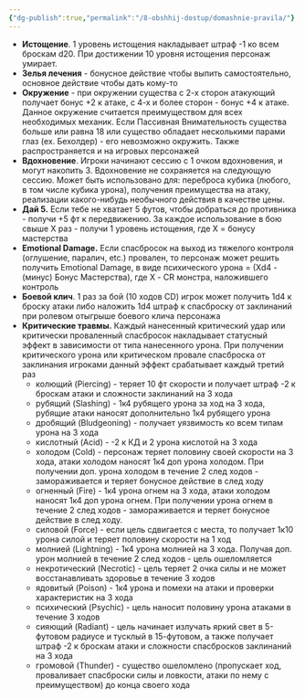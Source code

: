 ```yaml
---
{"dg-publish":true,"permalink":"/8-obshhij-dostup/domashnie-pravila/"}
---
```


- **Истощение**. 1 уровень истощения накладывает штраф -1 ко всем броскам d20. При достижении 10 уровня истощения персонаж умирает. 
- **Зелья лечения** - бонусное действие чтобы выпить самостоятельно, основное действие чтобы дать кому-то
- **Окружение** - при окружении существа с 2-х сторон атакующий получает бонус +2 к атаке, с 4-х и более сторон - бонус +4 к атаке. Данное окружение считается преимуществом для всех необходимых механик. Если Пассивная Внимательность существа больше или равна 18 или существо обладает несколькими парами глаз (ex. Бехолдер) - его невозможно окружить. Также распространяется и на игровых персонажей
- **Вдохновение**. Игроки начинают сессию с 1 очком вдохновения, и могут накопить 3. Вдохновение не сохраняется на следующую сессию. Может быть использовано для: переброса кубика (любого, в том числе кубика урона), получения преимущества на атаку, реализации какого-нибудь необычного действия в качестве цены. 
- **Дай 5.** Если тебе не хватает 5 футов, чтобы добраться до противника - получи +5 фт к передвижению. За каждое использование в бою свыше Х раз - получи 1 уровень истощения, где Х = бонусу мастерства
- **Emotional Damage.** Если спасбросок на выход из тяжелого контроля (оглушение, паралич, etc.) провален, то персонаж может решить получить Emotional Damage, в виде психического урона = (Хd4 - (минус) Бонус Мастерства), где Х - CR монстра, наложившего контроль 
- **Боевой клич**. 1 раз за бой (10 ходов CD) игрок может получить 1d4 к броску атаки либо наложить 1d4 штраф к спасброску от заклинаний при ролевом отыгрыше боевого клича персонажа 
- **Критические травмы.** Каждый нанесенный критический удар или критически проваленный спасбросок накладывает статусный эффект в зависимости от типа нанесенного урона. При получении критического урона или критическом провале спасброска от заклинания игроками данный эффект срабатывает каждый третий раз
	- колющий (Piercing) - теряет 10 фт скорости и получает штраф -2 к броскам атаки и сложности заклинаний на 3 хода
	- рубящий (Slashing) - 1к4 рубящего урона за ход на 3 хода, рубящие атаки наносят дополнительно 1к4 рубящего урона
	- дробящий (Bludgeoning) - получает уязвимость ко всем типам урона на 3 хода
	- кислотный (Acid) - -2 к КД и 2 урона кислотой на 3 хода
	- холодом (Cold) - персонаж теряет половину своей скорости на 3 хода, атаки холодом наносят 1к4 доп урона холодом. При получении доп. урона холодом в течение 2 след ходов - замораживается и теряет бонусное действие в след ходу 
	- огненный (Fire) - 1к4 урона огнем на 3 хода, атаки холодом наносят 1к4 доп урона огнем. При получении урона огнем в течение 2 след ходов - замораживается и теряет бонусное действие в след ходу.
	- силовой (Force) - если цель сдвигается с места, то получает 1к10 урона силой и теряет половину скорости на 1 ход
	- молнией (Lightning) - 1к4 урона молнией на 3 хода. Получая доп. урон молнией в течение 2 след ходов - цель ошеломляется
	- некротический (Necrotic) - цель теряет 2 очка силы и не может восстанавливать здоровье в течение 3 ходов
	- ядовитый (Poison) - 1к4 урона и помехи на атаки и проверки характеристик на 3 хода
	- психический (Psychic) - цель наносит половину урона атаками в течение 3 ходов
	- сияющий (Radiant) - цель начинает излучать яркий свет в 5-футовом радиусе и тусклый в 15-футовом, а также получает штраф -2 к броскам атаки и сложности спасбросков заклинаний на 3 хода
	- громовой (Thunder) - существо ошеломлено (пропускает ход, проваливает спасброски силы и ловкости, атаки по нему с преимуществом) до конца своего хода